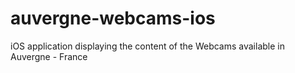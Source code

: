 # auvergne-webcams-ios
iOS application displaying the content of the Webcams available in Auvergne - France
